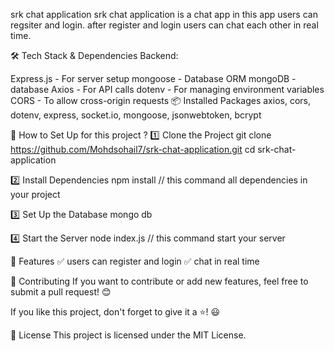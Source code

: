  srk chat application
srk chat application is a chat app in this app users can regsiter and login. after register and login users can chat each other in real time.

🛠 Tech Stack & Dependencies
Backend:

Express.js - For server setup
mongoose - Database ORM
mongoDB - database
Axios - For API calls
dotenv - For managing environment variables
CORS - To allow cross-origin requests
📦 Installed Packages
axios, cors, dotenv, express, socket.io, mongoose, jsonwebtoken, bcrypt

🚀 How to Set Up for this project ? 
1️⃣ Clone the Project git clone https://github.com/Mohdsohail7/srk-chat-application.git 
cd srk-chat-application

2️⃣ Install Dependencies 
npm install // this command all dependencies in your project

3️⃣ Set Up the Database 
mongo db

4️⃣ Start the Server 
node index.js // this command start your server 

📌 Features 
✅ users can register and login
✅ chat in real time

🤝 Contributing If you want to contribute or add new features, feel free to submit a pull request! 😊

If you like this project, don't forget to give it a ⭐! 😃

📜 License This project is licensed under the MIT License.
